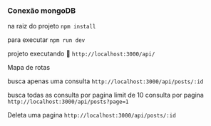 ### Conexão mongoDB

na raiz do projeto `npm install`

para executar `npm run dev`

projeto executando :link: `http://localhost:3000/api/`

Mapa de rotas

busca apenas uma consulta
`http://localhost:3000/api/posts/:id`

busca todas as consulta por pagina limit de 10 consulta por pagina
`http://localhost:3000/api/posts?page=1`

Deleta uma pagina
`http://localhost:3000/api/posts/:id`